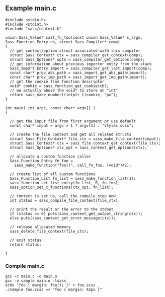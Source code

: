 Example main.c
--------------

    #include <stdio.h>
    #include <stdint.h>
    #include "sass/context.h"

    union Sass_Value* call_fn_foo(const union Sass_Value* s_args, Sass_Function_Entry cb, struct Sass_Compiler* comp)
    {
      // get context/option struct associated with this compiler
      struct Sass_Context* ctx = sass_compiler_get_context(comp);
      struct Sass_Options* opts = sass_compiler_get_options(comp);
      // get information about previous importer entry from the stack
      Sass_Import_Entry import = sass_compiler_get_last_import(comp);
      const char* prev_abs_path = sass_import_get_abs_path(import);
      const char* prev_imp_path = sass_import_get_imp_path(import);
      // get the cookie from function descriptor
      void* cookie = sass_function_get_cookie(cb);
      // we actually abuse the void* to store an "int"
      return sass_make_number((intptr_t)cookie, "px");
    }

    int main( int argc, const char* argv[] )
    {

      // get the input file from first argument or use default
      const char* input = argc > 1 ? argv[1] : "styles.scss";

      // create the file context and get all related structs
      struct Sass_File_Context* file_ctx = sass_make_file_context(input);
      struct Sass_Context* ctx = sass_file_context_get_context(file_ctx);
      struct Sass_Options* ctx_opt = sass_context_get_options(ctx);

      // allocate a custom function caller
      Sass_Function_Entry fn_foo =
        sass_make_function("foo()", call_fn_foo, (void*)42);

      // create list of all custom functions
      Sass_Function_List fn_list = sass_make_function_list(1);
      sass_function_set_list_entry(fn_list, 0, fn_foo);
      sass_option_set_c_functions(ctx_opt, fn_list);

      // context is set up, call the compile step now
      int status = sass_compile_file_context(file_ctx);

      // print the result or the error to the stdout
      if (status == 0) puts(sass_context_get_output_string(ctx));
      else puts(sass_context_get_error_message(ctx));

      // release allocated memory
      sass_delete_file_context(file_ctx);

      // exit status
      return status;

    }

### Compile main.c

    gcc -c main.c -o main.o
    gcc -o sample main.o -lsass
    echo "foo { margin: foo(); }" > foo.scss
    ./sample foo.scss => "foo { margin: 42px }"
